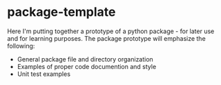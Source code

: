# package-template
Here I'm putting together a prototype of a python package - for later use and for learning purposes.
The package prototype will emphasize the following:
* General package file and directory organization
* Examples of proper code documention and style
* Unit test examples
